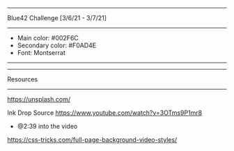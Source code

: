 *************************************

Blue42 Challenge [3/6/21 - 3/7/21]

*************************************
 
- Main color: #002F6C
- Secondary color: #F0AD4E
- Font: Montserrat

**************************************


*********************
Resources
*********************
https://unsplash.com/

Ink Drop Source
https://www.youtube.com/watch?v=3OTms9P1mr8 
 - @2:39 into the video

 https://css-tricks.com/full-page-background-video-styles/
